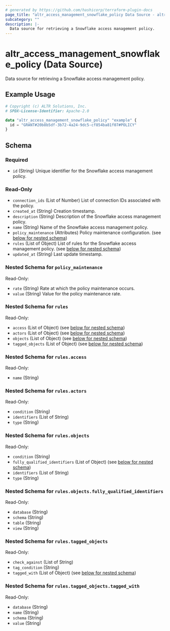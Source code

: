 ```yaml
---
# generated by https://github.com/hashicorp/terraform-plugin-docs
page_title: "altr_access_management_snowflake_policy Data Source - altr"
subcategory: ""
description: |-
  Data source for retrieving a Snowflake access management policy.
---
```


# altr_access_management_snowflake_policy (Data Source)

Data source for retrieving a Snowflake access management policy.

## Example Usage

```terraform
# Copyright (c) ALTR Solutions, Inc.
# SPDX-License-Identifier: Apache-2.0

data "altr_access_management_snowflake_policy" "example" {
  id = "GRANT#20b8b5df-3b72-4a24-9dc5-cf854ba81f07#POLICY"
}
```

<!-- schema generated by tfplugindocs -->
## Schema

### Required

- `id` (String) Unique identifier for the Snowflake access management policy.

### Read-Only

- `connection_ids` (List of Number) List of connection IDs associated with the policy.
- `created_at` (String) Creation timestamp.
- `description` (String) Description of the Snowflake access management policy.
- `name` (String) Name of the Snowflake access management policy.
- `policy_maintenance` (Attributes) Policy maintenance configuration. (see [below for nested schema](#nestedatt--policy_maintenance))
- `rules` (List of Object) List of rules for the Snowflake access management policy. (see [below for nested schema](#nestedatt--rules))
- `updated_at` (String) Last update timestamp.

<a id="nestedatt--policy_maintenance"></a>
### Nested Schema for `policy_maintenance`

Read-Only:

- `rate` (String) Rate at which the policy maintenance occurs.
- `value` (String) Value for the policy maintenance rate.


<a id="nestedatt--rules"></a>
### Nested Schema for `rules`

Read-Only:

- `access` (List of Object) (see [below for nested schema](#nestedobjatt--rules--access))
- `actors` (List of Object) (see [below for nested schema](#nestedobjatt--rules--actors))
- `objects` (List of Object) (see [below for nested schema](#nestedobjatt--rules--objects))
- `tagged_objects` (List of Object) (see [below for nested schema](#nestedobjatt--rules--tagged_objects))

<a id="nestedobjatt--rules--access"></a>
### Nested Schema for `rules.access`

Read-Only:

- `name` (String)


<a id="nestedobjatt--rules--actors"></a>
### Nested Schema for `rules.actors`

Read-Only:

- `condition` (String)
- `identifiers` (List of String)
- `type` (String)


<a id="nestedobjatt--rules--objects"></a>
### Nested Schema for `rules.objects`

Read-Only:

- `condition` (String)
- `fully_qualified_identifiers` (List of Object) (see [below for nested schema](#nestedobjatt--rules--objects--fully_qualified_identifiers))
- `identifiers` (List of String)
- `type` (String)

<a id="nestedobjatt--rules--objects--fully_qualified_identifiers"></a>
### Nested Schema for `rules.objects.fully_qualified_identifiers`

Read-Only:

- `database` (String)
- `schema` (String)
- `table` (String)
- `view` (String)



<a id="nestedobjatt--rules--tagged_objects"></a>
### Nested Schema for `rules.tagged_objects`

Read-Only:

- `check_against` (List of String)
- `tag_condition` (String)
- `tagged_with` (List of Object) (see [below for nested schema](#nestedobjatt--rules--tagged_objects--tagged_with))

<a id="nestedobjatt--rules--tagged_objects--tagged_with"></a>
### Nested Schema for `rules.tagged_objects.tagged_with`

Read-Only:

- `database` (String)
- `name` (String)
- `schema` (String)
- `value` (String)

